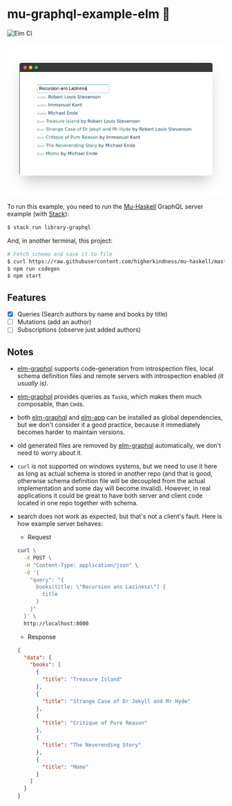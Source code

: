 # mu-graphql-example-elm 🌳

![Elm CI]

![preview]

To run this example, you need to run the [Mu-Haskell] GraphQL server example (with [Stack]):

```sh
$ stack run library-graphql
```

And, in another terminal, this project:

```sh
# Fetch schema and save it to file
$ curl https://raw.githubusercontent.com/higherkindness/mu-haskell/master/examples/library/library.graphql > library.graphql
$ npm run codegen
$ npm start
```

## Features

- [x] Queries (Search authors by name and books by title)
- [ ] Mutations (add an author)
- [ ] Subscriptions (observe just added authors)

## Notes

- [elm-graphql] supports code-generation from introspection files, local schema definition files and remote servers with introspection enabled _(it usually is)_.
- [elm-graphql] provides queries as `Task`s, which makes them much composable, than `Cmd`s.
- both [elm-graphql] and [elm-app] can be installed as global dependencies, but we don't consider it a good practice, because it immediately becomes harder to maintain versions.
- old generated files are removed by [elm-graphql] automatically, we don't need to worry about it.
- `curl` is not supported on windows systems, but we need to use it here as long as actual schema is stored in another repo (and that is good, otherwise schema definition file will be decoupled from the actual implementation and some day will become invalid). However, in real applications it could be great to have both server and client code located in one repo together with schema.
- search does not work as expected, but that's not a client's fault. Here is how example server behaves:

    - Request

    ```sh
    curl \
      -X POST \
      -H "Content-Type: application/json" \
      -d '{
        "query": "{
          books(title: \"Recursion ans Laziness\") {
            title
          }
        }"
      }' \
      http://localhost:8000
    ```

    - Response

    ```json
    {
      "data": {
        "books": [
          {
            "title": "Treasure Island"
          },
          {
            "title": "Strange Case of Dr Jekyll and Mr Hyde"
          },
          {
            "title": "Critique of Pure Reason"
          },
          {
            "title": "The Neverending Story"
          },
          {
            "title": "Momo"
          }
        ]
      }
    }

    ```

  [elm ci]: https://github.com/kutyel/mu-graphql-example-elm/workflows/Elm%20CI/badge.svg
  [preview]: docs/preview.png
  [mu-haskell]: https://github.com/higherkindness/mu-haskell
  [stack]: https://docs.haskellstack.org/en/stable/README/#how-to-install
  [elm-graphql]: https://github.com/dillonkearns/elm-graphql/
  [elm-app]: https://github.com/halfzebra/create-elm-app
